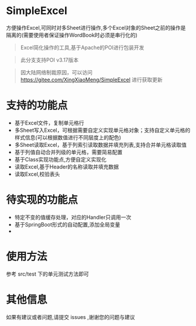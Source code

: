 # SimpleExcel
方便操作Excel,可同时对多Sheet进行操作,多个Excel对象的Sheet之前的操作是隔离的(需要使用者保证操作WordBook时必须是串行化的)

> Excel简化操作的工具,基于Apache的POI进行包装开发

> 此分支支持POI v3.17版本

> 因大陆网络制裁原因，可以访问 https://gitee.com/XingXiaoMeng/SimpleExcel 进行获取更新

# 支持的功能点
* 基于Excel文件，复制单元格行
* 多Sheet写入Excel，可根据需要自定义实现单元格对象；支持自定义单元格的样式信息(可以根据数值进行不同层度上的配色)
* 多Sheet读取Excel，基于列索引读取数据并填充列表,支持合并单元格读取值
* 基于列值自动合并列级的单元格，需要简易配置
* 基于Class实现功能点,方便自定义实现化
* 读取Excel,基于Header的名称读取并填充数据
* 读取Excel,校验表头

# 待实现的功能点
* 特定不变的值缓存处理，对应的Handler只调用一次
* 基于SpringBoot形式的自动配置,添加全局变量
* 

# 使用方法
参考 src/test 下的单元测试方法即可


# 其他信息
如果有建议或者问题,请提交 issues ,谢谢您的问题与建议
